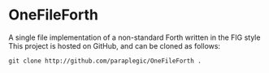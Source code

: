 # OneFileForth
A single file implementation of a non-standard Forth written in the FIG style
This project is hosted on GitHub, and can be cloned as follows:

	git clone http://github.com/paraplegic/OneFileForth .
